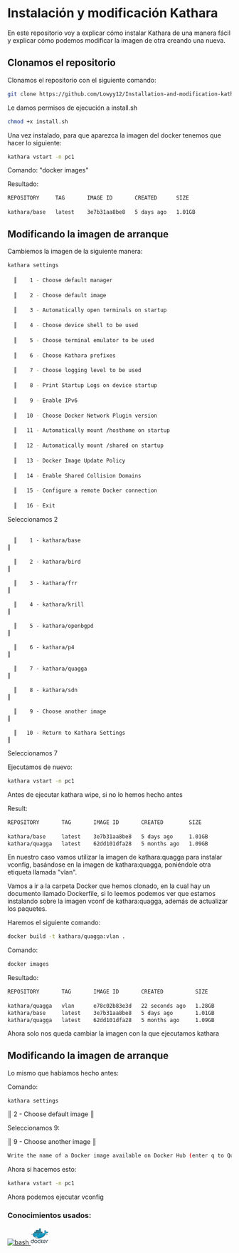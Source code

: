 # Instalación y modificación Kathara
En este repositorio voy a explicar cómo instalar Kathara de una manera fácil y explicar cómo podemos modificar la imagen de otra creando una nueva.

## Clonamos el repositorio

Clonamos el repositorio con el siguiente comando:

````bash
git clone https://github.com/Lowyy12/Installation-and-modification-kathar
````

Le damos permisos de ejecución a install.sh

````bash
chmod +x install.sh
````

Una vez instalado, para que aparezca la imagen del docker tenemos que hacer lo siguiente:

````bash
kathara vstart -n pc1
````
Comando: "docker images"

Resultado:
````
REPOSITORY     TAG       IMAGE ID       CREATED      SIZE

kathara/base   latest    3e7b31aa8be8   5 days ago   1.01GB
````
## Modificando la imagen de arranque
Cambiemos la imagen de la siguiente manera:

````bash
kathara settings

  ║    1 - Choose default manager                                           ║

  ║    2 - Choose default image                                             ║

  ║    3 - Automatically open terminals on startup                          ║

  ║    4 - Choose device shell to be used                                   ║

  ║    5 - Choose terminal emulator to be used                              ║

  ║    6 - Choose Kathara prefixes                                          ║

  ║    7 - Choose logging level to be used                                  ║

  ║    8 - Print Startup Logs on device startup                             ║

  ║    9 - Enable IPv6                                                      ║

  ║   10 - Choose Docker Network Plugin version                             ║

  ║   11 - Automatically mount /hosthome on startup                         ║

  ║   12 - Automatically mount /shared on startup                           ║

  ║   13 - Docker Image Update Policy                                       ║

  ║   14 - Enable Shared Collision Domains                                  ║

  ║   15 - Configure a remote Docker connection                             ║

  ║   16 - Exit                                                             ║
````

Seleccionamos 2
````

  ║    1 - kathara/base                                                     ║

  ║    2 - kathara/bird                                                     ║

  ║    3 - kathara/frr                                                      ║

  ║    4 - kathara/krill                                                    ║

  ║    5 - kathara/openbgpd                                                 ║

  ║    6 - kathara/p4                                                       ║

  ║    7 - kathara/quagga                                                   ║

  ║    8 - kathara/sdn                                                      ║

  ║    9 - Choose another image                                             ║

  ║   10 - Return to Kathara Settings                                       ║
````

Seleccionamos 7

Ejecutamos de nuevo:

````bash
kathara vstart -n pc1
````

Antes de ejecutar kathara wipe, si no lo hemos hecho antes

Result:
````
REPOSITORY       TAG       IMAGE ID       CREATED        SIZE

kathara/base     latest    3e7b31aa8be8   5 days ago     1.01GB
kathara/quagga   latest    62dd101dfa28   5 months ago   1.09GB
````
En nuestro caso vamos
utilizar la imagen de kathara:quagga para instalar vconfig, basándose en la imagen de kathara:quagga,
poniéndole otra etiqueta llamada "vlan".

Vamos a ir a la carpeta Docker que hemos clonado, en la cual hay un documento llamado Dockerfile, si lo leemos podemos ver que estamos instalando sobre la imagen vconf de kathara:quagga, además de actualizar los paquetes.

Haremos el siguiente comando:

````bash
docker build -t kathara/quagga:vlan .
````

Comando:
````bash
docker images
````
Resultado:
````
REPOSITORY       TAG       IMAGE ID       CREATED          SIZE

kathara/quagga   vlan      e78c02b83e3d   22 seconds ago   1.28GB
kathara/base     latest    3e7b31aa8be8   5 days ago       1.01GB
kathara/quagga   latest    62dd101dfa28   5 months ago     1.09GB
````
Ahora solo nos queda cambiar la imagen con la que ejecutamos kathara

## Modificando la imagen de arranque

Lo mismo que habíamos hecho antes:

Comando:
````bash
kathara settings
````
║    2 - Choose default image                                             ║

Seleccionamos 9:

║    9 - Choose another image                                             ║

````bash
Write the name of a Docker image available on Docker Hub (enter q to Quit): kathara/quagga:vlan
````
Ahora si hacemos esto:
````bash
kathara vstart -n pc1
````
Ahora podemos ejecutar vconfig

### Conocimientos usados:

<a href="https://www.gnu.org/software/bash/" target="_blank" rel="noreferrer"> <img src="https://www.vectorlogo.zone/logos/gnu_bash/gnu_bash-icon.svg" alt="bash" width="40" height="40"/> </a>
<a href="https://www.docker.com/" target="_blank" rel="noreferrer"> <img src="https://raw.githubusercontent.com/devicons/devicon/master/icons/docker/docker-original-wordmark.svg" alt="docker" width="40" height="40"/> </a>
